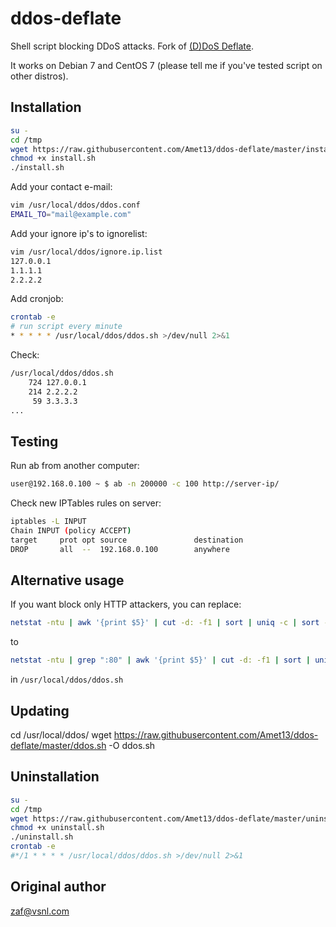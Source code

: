 ddos-deflate
============
Shell script blocking DDoS attacks. Fork of [(D)DoS Deflate](http://deflate.medialayer.com/).

It works on Debian 7 and CentOS 7 (please tell me if you've tested script on other distros).

Installation
------------
```bash
su -
cd /tmp
wget https://raw.githubusercontent.com/Amet13/ddos-deflate/master/install.sh
chmod +x install.sh
./install.sh
```
Add your contact e-mail:
```bash
vim /usr/local/ddos/ddos.conf
EMAIL_TO="mail@example.com"
```
Add your ignore ip's to ignorelist:
```bash
vim /usr/local/ddos/ignore.ip.list
127.0.0.1
1.1.1.1
2.2.2.2
```
Add cronjob:
```bash
crontab -e
# run script every minute
* * * * * /usr/local/ddos/ddos.sh >/dev/null 2>&1
```
Check:
```bash
/usr/local/ddos/ddos.sh
    724 127.0.0.1
    214 2.2.2.2
     59 3.3.3.3
...
```

Testing
-------
Run ab from another computer:
```bash
user@192.168.0.100 ~ $ ab -n 200000 -c 100 http://server-ip/
```
Check new IPTables rules on server:
```bash
iptables -L INPUT
Chain INPUT (policy ACCEPT)
target     prot opt source               destination         
DROP       all  --  192.168.0.100        anywhere 
```

Alternative usage
-----------------
If you want block only HTTP attackers, you can replace:
```bash
netstat -ntu | awk '{print $5}' | cut -d: -f1 | sort | uniq -c | sort -nr > $BAD_IP_LIST
```
to
```bash
netstat -ntu | grep ":80" | awk '{print $5}' | cut -d: -f1 | sort | uniq -c | sort -nr > $BAD_IP_LIST
```
in `/usr/local/ddos/ddos.sh`

Updating
--------
cd /usr/local/ddos/
wget https://raw.githubusercontent.com/Amet13/ddos-deflate/master/ddos.sh -O ddos.sh

Uninstallation
--------------
```bash
su -
cd /tmp
wget https://raw.githubusercontent.com/Amet13/ddos-deflate/master/uninstall.sh
chmod +x uninstall.sh
./uninstall.sh
crontab -e
#*/1 * * * * /usr/local/ddos/ddos.sh >/dev/null 2>&1
```

Original author
---------------
[zaf@vsnl.com](mailto:zaf@vsnl.com)
